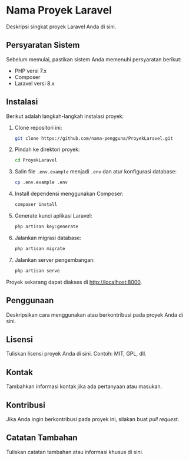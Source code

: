 # Nama Proyek Laravel

Deskripsi singkat proyek Laravel Anda di sini.

## Persyaratan Sistem

Sebelum memulai, pastikan sistem Anda memenuhi persyaratan berikut:

- PHP versi 7.x
- Composer
- Laravel versi 8.x

## Instalasi

Berikut adalah langkah-langkah instalasi proyek:

1. Clone repositori ini:

    ```bash
    git clone https://github.com/nama-pengguna/ProyekLaravel.git
    ```

2. Pindah ke direktori proyek:

    ```bash
    cd ProyekLaravel
    ```

3. Salin file `.env.example` menjadi `.env` dan atur konfigurasi database:

    ```bash
    cp .env.example .env
    ```

4. Install dependensi menggunakan Composer:

    ```bash
    composer install
    ```

5. Generate kunci aplikasi Laravel:

    ```bash
    php artisan key:generate
    ```

6. Jalankan migrasi database:

    ```bash
    php artisan migrate
    ```

7. Jalankan server pengembangan:

    ```bash
    php artisan serve
    ```

Proyek sekarang dapat diakses di [http://localhost:8000](http://localhost:8000).

## Penggunaan

Deskripsikan cara menggunakan atau berkontribusi pada proyek Anda di sini.

## Lisensi

Tuliskan lisensi proyek Anda di sini. Contoh: MIT, GPL, dll.

## Kontak

Tambahkan informasi kontak jika ada pertanyaan atau masukan.

## Kontribusi

Jika Anda ingin berkontribusi pada proyek ini, silakan buat *pull request*.

## Catatan Tambahan

Tuliskan catatan tambahan atau informasi khusus di sini.

